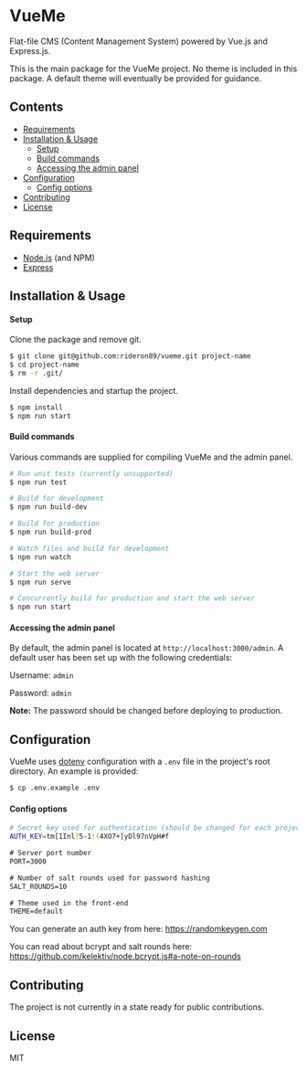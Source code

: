 # VueMe

Flat-file CMS (Content Management System) powered by Vue.js and Express.js.

This is the main package for the VueMe project. No theme is included in this package. A default theme will eventually be provided for guidance.

## Contents

* [Requirements](https://github.com/rideron89/vueme#requirements)
* [Installation & Usage](https://github.com/rideron89/vueme#installation--usage)
    * [Setup](https://github.com/rideron89/vueme#setup)
    * [Build commands](https://github.com/rideron89/vueme#build-commands)
    * [Accessing the admin panel](https://github.com/rideron89/vueme#accessing-the-admin-panel)
* [Configuration](https://github.com/rideron89/vueme#configuration)
    * [Config options](https://github.com/rideron89/vueme#config-options)
* [Contributing](https://github.com/rideron89/vueme#contributing)
* [License](https://github.com/rideron89/vueme#license)

## Requirements

* [Node.js](https://nodejs.org/en/) (and NPM)
* [Express](https://expressjs.com)

## Installation & Usage

#### Setup

Clone the package and remove git.

```bash
$ git clone git@github.com:rideron89/vueme.git project-name
$ cd project-name
$ rm -r .git/
```

Install dependencies and startup the project.
```bash
$ npm install
$ npm run start
```

#### Build commands

Various commands are supplied for compiling VueMe and the admin panel.

```bash
# Run unit tests (currently unsupported)
$ npm run test

# Build for development
$ npm run build-dev

# Build for production
$ npm run build-prod

# Watch files and build for development
$ npm run watch

# Start the web server
$ npm run serve

# Concurrently build for production and start the web server
$ npm run start
```

#### Accessing the admin panel

By default, the admin panel is located at `http://localhost:3000/admin`. A default user has been set up with the following credentials:

Username: `admin`

Password: `admin`

**Note:** The password should be changed before deploying to production.

## Configuration

VueMe uses [dotenv](https://github.com/motdotla/dotenv) configuration with a `.env` file in the project's root directory. An example is provided:

```bash
$ cp .env.example .env
```

#### Config options

```bash
# Secret key used for authentication (should be changed for each project)
AUTH_KEY=tm[1Inl?5-1!(4XO7+]yDl97nVpH#f

# Server port number
PORT=3000

# Number of salt rounds used for password hashing
SALT_ROUNDS=10

# Theme used in the front-end
THEME=default
```

You can generate an auth key from here: https://randomkeygen.com

You can read about bcrypt and salt rounds here: https://github.com/kelektiv/node.bcrypt.js#a-note-on-rounds

## Contributing

The project is not currently in a state ready for public contributions.

## License

MIT